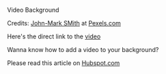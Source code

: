 Video Background

Credits: [John-Mark SMith](https://www.pexels.com/es-es/@jmark/) at [Pexels.com](https://www.pexels.com/es-es/)

Here's the direct link to the [video](https://www.pexels.com/es-es/video/nieve-cayendo-857032/)

Wanna know how to add a video to your background?

Please read this article on [Hubspot.com](https://blog.hubspot.com/website/video-background-css)
